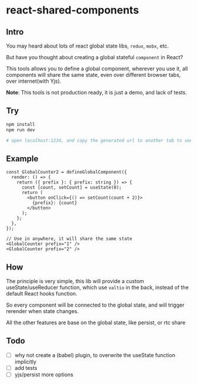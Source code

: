 # react-shared-components

## Intro

You may heard about lots of react global state libs, `redux`, `mobx`, etc.

But have you thought about creating a global stateful `component` in React?

This tools allows you to define a global component, wherever you use it, all components will share the same state, even over different browser tabs, over internet(with Yjs).

**Note**: This tools is not production ready, it is just a demo, and lack of tests.

## Try

```bash
npm install
npm run dev

# open localhost:1234, and copy the generated url to another tab to see webrtc share
```

## Example

```tsx
const GlobalCounter2 = defineGlobalComponent({
  render: () => {
    return ({ prefix }: { prefix: string }) => {
      const [count, setCount] = useState(0);
      return (
        <button onClick={() => setCount(count + 2)}>
          {prefix}: {count}
        </button>
      );
    };
  },
});

// Use in anywhere, it will share the same state
<GlobalCounter prefix="1" />
<GlobalCounter prefix="2" />
```

## How

The principle is very simple, this lib will provide a custom useState/useReducer function, which use `valtio` in the back, instead of the default React hooks function.

So every component will be connected to the global state, and will trigger rerender when state changes.

All the other features are base on the global state, like persist, or rtc share

## Todo

- [ ] why not create a (babel) plugin, to overwrite the useState function implicitly
- [ ] add tests
- [ ] yjs/persist more options
